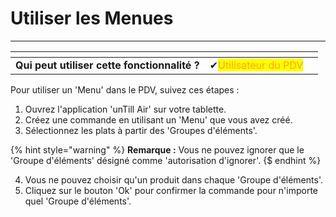# Utiliser les Menues

-----

<table data-card-size="large" data-view="cards" data-full-width="false"><thead><tr><th></th><th></th><th></th></tr></thead><tbody><tr><td><strong>Qui peut utiliser cette fonctionnalité ?</strong></td><td><span data-gb-custom-inline data-tag="emoji" data-code="2714">✔</span><mark style="color:orange;">Utilisateur du PDV</mark></td><td></td></tr></tbody></table>

Pour utiliser un 'Menu' dans le PDV, suivez ces étapes :

1. Ouvrez l'application 'unTill Air' sur votre tablette.
2. Créez une commande en utilisant un 'Menu' que vous avez créé.
3. Sélectionnez les plats à partir des 'Groupes d'éléments'.

{% hint style="warning" %}
**Remarque :** Vous ne pouvez ignorer que le 'Groupe d'éléments' désigné comme 'autorisation d'ignorer'.
{$ endhint %}

4. Vous ne pouvez choisir qu'un produit dans chaque 'Groupe d'éléments'.
5. Cliquez sur le bouton 'Ok' pour confirmer la commande pour n'importe quel 'Groupe d'éléments'.